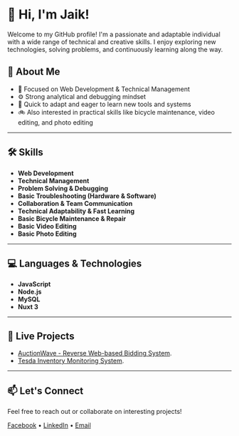 # 👋 Hi, I'm Jaik!

Welcome to my GitHub profile! I'm a passionate and adaptable individual with a wide range of technical and creative skills. I enjoy exploring new technologies, solving problems, and continuously learning along the way.

## 🧠 About Me
- 🎯 Focused on Web Development & Technical Management
- ⚙️ Strong analytical and debugging mindset
- 🌱 Quick to adapt and eager to learn new tools and systems
- 🚲 Also interested in practical skills like bicycle maintenance, video editing, and photo editing

---

## 🛠️ Skills
- **Web Development**
- **Technical Management**
- **Problem Solving & Debugging**
- **Basic Troubleshooting (Hardware & Software)**
- **Collaboration & Team Communication**
- **Technical Adaptability & Fast Learning**
- **Basic Bicycle Maintenance & Repair**
- **Basic Video Editing**
- **Basic Photo Editing**

---

## 💻 Languages & Technologies
- **JavaScript**
- **Node.js**
- **MySQL**
- **Nuxt 3**

---

## 🚀 Live Projects

- [AuctionWave - Reverse Web-based Bidding System](https://auctionwave-final.vercel.app/).
- [Tesda Inventory Monitoring System](https://tesda-test.vercel.app/).

---

## 📫 Let's Connect
Feel free to reach out or collaborate on interesting projects!

[Facebook](https://www.facebook.com/share/18yQ1yyqcZ/) • [LinkedIn](https://www.linkedin.com/in/jaikhene-villar-97b38b36b) • [Email](mailto:xetorium123z@gmail.com)
